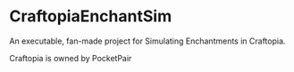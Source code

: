# CraftopiaEnchantSim
An executable, fan-made project for Simulating Enchantments in Craftopia.

Craftopia is owned by PocketPair
